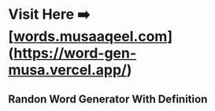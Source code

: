 # Visit Here ➡️  [[words.musaaqeel.com](https://words.musaaqeel.com)](https://word-gen-musa.vercel.app/)

## Randon Word Generator With Definition
